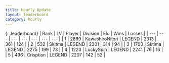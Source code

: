 ```yaml
---
title: Hourly Update
layout: leaderboard
category: hourly
---
```


{: .leaderboard}
| Rank | LV | Player | Division | Elo | Wins | Losses |
| --- | --- | --- | --- | --- | --- | --- |
| <span data-change="1">1</span> | 2869 | <span title="ID: 164871">KawashiroNitori</span> | LEGEND | <span data-change="-2">2313</span> | <span data-change="3">361</span> | <span data-change="1">124</span> |
| <span data-change="-1">2</span> | 532 | <span title="ID: 402846">Skitma</span> | LEGEND | <span data-change="-14">2301</span> | <span data-change="10">314</span> | <span data-change="3">94</span> |
| <span data-change="0">3</span> | 1700 | <span title="ID: 353063">Sktima</span> | LEGEND | <span data-change="5">2275</span> | <span data-change="2">199</span> | <span data-change="0">73</span> |
| <span data-change="0">4</span> | 1223 | <span title="ID: 498412">LuckySpin</span> | LEGEND | <span data-change="28">2241</span> | <span data-change="4">76</span> | <span data-change="0">16</span> |
| <span data-change="0">5</span> | 496 | <span title="ID: 665674">Crisptian</span> | LEGEND | <span data-change="0">2207</span> | <span data-change="0">142</span> | <span data-change="0">52</span> |